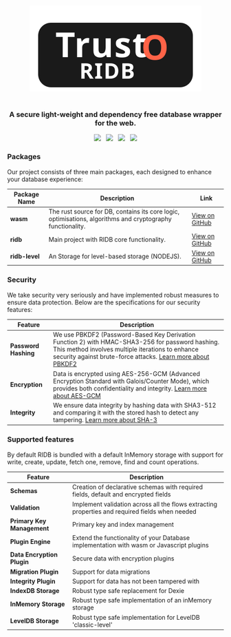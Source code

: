 <p align="center">
  <img src="https://raw.githubusercontent.com/trust0-project/RIDB/refs/heads/main/logo.svg" alt="JavaScript Database" />
  <br />
  <br />
  <h3 align="center">A secure light-weight and dependency free database wrapper for the web.</h3>
</p>


<p align="center">
    <a href="https://github.com/trust0-project/RIDB/releases"><img src="https://img.shields.io/github/v/release/trust0-project/ridb?color=%23ff00a0&include_prereleases&label=version&sort=semver&style=flat-square"></a>
    &nbsp;
    <a href="#"><img src="https://img.shields.io/npm/types/@trust0/ridb?style=flat-square"></a>
    &nbsp;
    <a href="https://raw.githubusercontent.com/trust0-project/RIDB/refs/heads/main/LICENSE"><img src="https://img.shields.io/github/license/trust0-project/ridb?style=flat-square"></a>
    &nbsp;
    <a href="https://www.npmjs.com/package/@trust0/ridb"><img src="https://img.shields.io/npm/dm/@trust0/ridb?color=c63a3b&style=flat-square"></a>   
</p>


### Packages
Our project consists of three main packages, each designed to enhance your database experience:

| Package Name | Description | Link |
|--------------|-------------|------|
| **wasm**     | The rust source for DB, contains its core logic, optimisations, algorithms and cryptography functionality. | [View on GitHub](./packages/ridb-wasm/README.md) |
| **ridb**     | Main project with RIDB core functionality. | [View on GitHub](./packages/ridb/README.md) |
| **ridb-level** | An Storage for level-based storage (NODEJS). | [View on GitHub](./packages/ridb-level/README.md) |

### Security
We take security very seriously and have implemented robust measures to ensure data protection. Below are the specifications for our security features:

| Feature                        | Description                                                                 |
|--------------------------------|-----------------------------------------------------------------------------|
| **Password Hashing**           | We use PBKDF2 (Password-Based Key Derivation Function 2) with HMAC-SHA3-256 for password hashing. This method involves multiple iterations to enhance security against brute-force attacks. [Learn more about PBKDF2](https://tools.ietf.org/html/rfc8018#section-5.2) |
| **Encryption**                 | Data is encrypted using AES-256-GCM (Advanced Encryption Standard with Galois/Counter Mode), which provides both confidentiality and integrity. [Learn more about AES-GCM](https://nvlpubs.nist.gov/nistpubs/Legacy/SP/nistspecialpublication800-38d.pdf) |
| **Integrity**                  | We ensure data integrity by hashing data with SHA3-512 and comparing it with the stored hash to detect any tampering. [Learn more about SHA-3](https://nvlpubs.nist.gov/nistpubs/FIPS/NIST.FIPS.202.pdf) |


### Supported features
By default RIDB is bundled with a default InMemory storage with support for write, create, update, fetch one, remove, find and count operations.

| Feature                        | Description                                                                 |
|--------------------------------|-----------------------------------------------------------------------------|
| **Schemas**                    | Creation of declarative schemas with required fields, default and encrypted fields                        |
| **Validation**                 | Implement validation across all the flows extracting properties and required fields when needed |
| **Primary Key Management**     | Primary key and index management                                                    |
| **Plugin Engine**              | Extend the functionality of your Database implementation with wasm or Javascript plugins                                           |
| **Data Encryption Plugin**     | Secure data with encryption plugins                                         |
| **Migration Plugin**           | Support for data migrations                                                 |
| **Integrity Plugin**           | Support for data has not been tampered with                                              |
| **IndexDB Storage**           | Robust type safe replacement for Dexie        
| **InMemory Storage**           | Robust type safe implementation of an inMemory storage
| **LevelDB Storage**           | Robust type safe implementation for LevelDB 'classic-level'                

